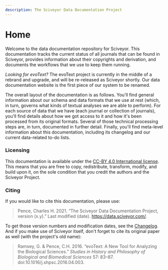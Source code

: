 ```yaml
---
description: The Sciveyor Data Documentation Project
---
```


# Home

Welcome to the data documentation repository for Sciveyor. This documentation tracks the current status of all journals that can be found in Sciveyor, provides information about their copyrights and derivation, and documents the workflows that we use to keep them running.

_Looking for evoText?_ The evoText project is currently in the middle of a rebrand and upgrade, and will be re-released as Sciveyor shortly. Our data documentation website is the first piece of our system to be renamed.

The overall layout of the documentation is as follows. You'll find general information about our schema and data formats that we use at rest \(which, in turn, governs what kinds of textual analyses we are able to perform\). For each source of data that we have \(each journal or collection of journals\), you'll find details about how we got access to it and how it's been processed from its original formats. Several of those technical processing steps are, in turn, documented in further detail. Finally, you'll find meta-level information about this documentation, including its changelog and our current data-related to-do lists.

### Licensing

This documentation is available under the [CC-BY 4.0 International license](https://creativecommons.org/licenses/by/4.0/). This means that you are free to copy, redistribute, transform, modify, and build upon it, on the sole condition that you credit the authors and the Sciveyor Project.

### Citing

If you would like to cite this documentation, please use:

> Pence, Charles H. 2021. “The Sciveyor Data Documentation Project, version \(x.y\).” Last modified \(date\). https://data.sciveyor.com/.

To get those version numbers and modification dates, see the [Changelog](about-these-docs/changelog.md). And if you make use of Sciveyor itself, don't forget to cite its original paper as well \(with the project's old name\):

> Ramsey, G. & Pence, C.H. 2016. “evoText: A New Tool for Analyzing the Biological Sciences.” _Studies in History and Philosophy of Biological and Biomedical Sciences_ 57: 83–87. doi:10.1016/j.shpsc.2016.04.003.

